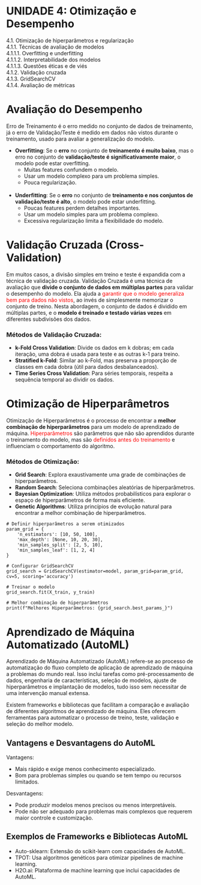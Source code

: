 # **UNIDADE 4: Otimização e Desempenho**

4.1. Otimização de hiperparâmetros e regularização  
  4.1.1. Técnicas de avaliação de modelos  
    4.1.1.1. Overfitting e underfitting  
    4.1.1.2. Interpretabilidade dos modelos  
    4.1.1.3. Questões éticas e de viés  
  4.1.2. Validação cruzada  
  4.1.3. GridSearchCV  
  4.1.4. Avaliação de métricas 

# Avaliação do Desempenho

Erro de Treinamento é o erro medido no conjunto de dados de treinamento, já o erro de Validação/Teste é medido em dados não vistos durante o treinamento, usado para avaliar a generalização do modelo.

* **Overfitting**: Se o <b>erro</b> no conjunto de <b>treinamento é muito baixo</b>, mas o erro no conjunto de <b>validação/teste é significativamente maior</b>, o modelo pode estar overfitting.
     * Muitas features confundem o modelo.
     * Usar um modelo complexo para um problema simples.
     * Pouca regularização.
</br></br>
* **Underfitting**: Se o <b>erro</b> no conjunto de <b>treinamento e nos conjuntos de validação/teste é alto</b>, o modelo pode estar underfitting.
     * Poucas features perdem detalhes importantes.
     * Usar um modelo simples para um problema complexo.
     * Excessiva regularização limita a flexibilidade do modelo.
  
# Validação Cruzada (Cross-Validation)

Em muitos casos, a divisão simples em treino e teste é expandida com a técnica de validação cruzada. Validação Cruzada é uma técnica de avaliação que **divide o conjunto de dados em múltiplas partes** para validar o desempenho do modelo. Ela ajuda a  <span style="color:red">garantir que o modelo generaliza bem para dados não vistos</span>, ao invés de simplesmente memorizar o conjunto de treino. Nesta abordagem, o conjunto de dados é dividido em múltiplas partes, e o **modelo é treinado e testado várias vezes** em diferentes subdivisões dos dados. 

### Métodos de Validação Cruzada:

* **k-Fold Cross Validation**: Divide os dados em k dobras; em cada iteração, uma dobra é usada para teste e as outras k-1 para treino.
* **Stratified k-Fold**: Similar ao k-Fold, mas preserva a proporção de classes em cada dobra (útil para dados desbalanceados).
* **Time Series Cross Validation**: Para séries temporais, respeita a sequência temporal ao dividir os dados.

# Otimização de Hiperparâmetros

Otimização de Hiperparâmetros é o processo de encontrar a **melhor combinação de hiperparâmetros** para um modelo de aprendizado de máquina. <span style="color:red">Hiperparâmetros</span> são parâmetros que não são aprendidos durante o treinamento do modelo, mas são <span style="color:red">definidos antes do treinamento</span> e influenciam o comportamento do algoritmo.

### Métodos de Otimização:

* **Grid Search**: Explora exaustivamente uma grade de combinações de hiperparâmetros.
* **Random Search**: Seleciona combinações aleatórias de hiperparâmetros.
* **Bayesian Optimization**: Utiliza métodos probabilísticos para explorar o espaço de hiperparâmetros de forma mais eficiente.
* **Genetic Algorithms**: Utiliza princípios de evolução natural para encontrar a melhor combinação de hiperparâmetros.

```
# Definir hiperparâmetros a serem otimizados
param_grid = {
    'n_estimators': [10, 50, 100],
    'max_depth': [None, 10, 20, 30],
    'min_samples_split': [2, 5, 10],
    'min_samples_leaf': [1, 2, 4]
}

# Configurar GridSearchCV
grid_search = GridSearchCV(estimator=model, param_grid=param_grid, cv=5, scoring='accuracy')

# Treinar o modelo
grid_search.fit(X_train, y_train)

# Melhor combinação de hiperparâmetros
print(f"Melhores Hiperparâmetros: {grid_search.best_params_}")

```

# Aprendizado de Máquina Automatizado (AutoML)

Aprendizado de Máquina Automatizado (AutoML) refere-se ao processo de automatização do fluxo completo de aplicação de aprendizado de máquina a problemas do mundo real. Isso inclui tarefas como pré-processamento de dados, engenharia de características, seleção de modelos, ajuste de hiperparâmetros e implantação de modelos, tudo isso sem necessitar de uma intervenção manual extensa.

Existem frameworks e bibliotecas que facilitam a comparação e avaliação de diferentes algoritmos de aprendizado de máquina. Eles oferecem ferramentas para automatizar o processo de treino, teste, validação e seleção do melhor modelo. 

## Vantagens e Desvantagens do AutoML
Vantagens:
* Mais rápido e exige menos conhecimento especializado.
* Bom para problemas simples ou quando se tem tempo ou recursos limitados.
  
Desvantagens:
* Pode produzir modelos menos precisos ou menos interpretáveis.
* Pode não ser adequado para problemas mais complexos que requerem maior controle e customização.

## Exemplos de Frameworks e Bibliotecas AutoML
* Auto-sklearn: Extensão do scikit-learn com capacidades de AutoML.
* TPOT: Usa algoritmos genéticos para otimizar pipelines de machine learning.
* H2O.ai: Plataforma de machine learning que inclui capacidades de AutoML.

  
  
